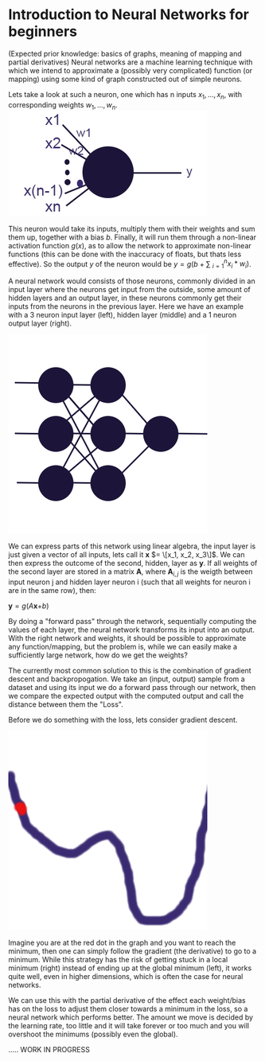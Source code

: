 # Introduction to Neural Networks for beginners
(Expected prior knowledge: basics of graphs, meaning of mapping and partial derivatives)
Neural networks are a machine learning technique with which we intend to approximate a (possibly very complicated) function (or mapping) using some kind of graph constructed out of simple neurons. 

Lets take a look at such a neuron, one which has n inputs $x_1, ..., x_n$, with corresponding weights $w_1, ..., w_n$.
![0-NN/neuron.png](https://github.com/TU-e-Honors-Academy-AI-Track/DeepL_Intro/blob/00introtoNN/0-NN/neuron.png?raw=true)

This neuron would take its inputs, multiply them with their weights and sum them up, together with a bias $b$. Finally, it will run them through a non-linear activation function $g(x)$, as to allow the network to approximate non-linear functions (this can be done with the inaccuracy of floats, but thats less effective). So the output $y$ of the neuron would be $y=g(b +\sum$ $_{i=1}^{n} x_i*w_i)$.

A neural network would consists of those neurons, commonly divided in an input layer where the neurons get input from the outside, some amount of hidden layers and an output layer, in these neurons commonly get their inputs from the neurons in the previous layer. Here we have an example with a 3 neuron input layer (left), hidden layer (middle) and a 1 neuron output layer (right).

![0-NN/nn.png](https://github.com/TU-e-Honors-Academy-AI-Track/DeepL_Intro/blob/00introtoNN/0-NN/nn.png?raw=true)

We can express parts of this network using linear algebra, the input layer is just given a vector of all inputs, lets call it **x** $= \[x_1, x_2, x_3\]$. We can then express the outcome of the second, hidden, layer as **y**. If all weights of the second layer are stored in a matrix **A**, where **A**$_{i,j}$ is the weigth between input neuron j and hidden layer neuron i (such that all weights for neuron i are in the same row), then:
 
 **y**$=g(A$**x**$+b)$

By doing a "forward pass" through the network, sequentially computing the values of each layer, the neural network transforms its input into an output. With the right network and weights, it should be possible to approximate any function/mapping, but the problem is, while we can easily make a sufficiently large network, how do we get the weights?

The currently most common solution to this is the combination of gradient descent and backpropogation. We take an (input, output) sample from a dataset and using its input we do a forward pass through our network, then we compare the expected output with the computed output and call the distance between them the "Loss".

Before we do something with the loss, lets consider gradient descent. 

![0-NN/gradient.png](https://github.com/TU-e-Honors-Academy-AI-Track/DeepL_Intro/blob/00introtoNN/0-NN/gradient.png?raw=true)

Imagine you are at the red dot in the graph and you want to reach the minimum, then one can simply follow the gradient (the derivative) to go to a minimum. While this strategy has the risk of getting stuck in a local minimum (right) instead of ending up at the global minimum (left), it works quite well, even in higher dimensions, which is often the case for neural networks. 

We can use this with the partial derivative of the effect each weight/bias has on the loss to adjust them closer towards a minimum in the loss, so a neural network which performs better. The amount we move is decided by the learning rate, too little and it will take forever or too much and you will overshoot the minimums (possibly even the global). 

..... WORK IN PROGRESS
